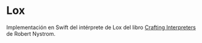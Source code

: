 # Lox

Implementación en Swift del intérprete de Lox del libro [Crafting Interpreters](https://craftinginterpreters.com) de Robert Nystrom.
